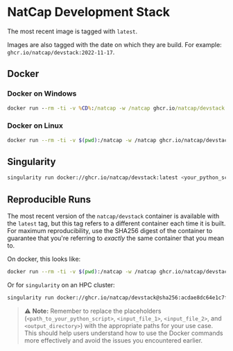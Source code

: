 # NatCap Development Stack

The most recent image is tagged with `latest`.

Images are also tagged with the date on which they are build.  For example: `ghcr.io/natcap/devstack:2022-11-17`.


## Docker

### Docker on Windows

```bat
docker run --rm -ti -v %CD%:/natcap -w /natcap ghcr.io/natcap/devstack:latest python3 /natcap/<path_to_your_python_script> -f /natcap/<input_file_1> -t /natcap/<input_file_2> -o /natcap/<output_directory>
```

### Docker on Linux

```sh
docker run --rm -ti -v $(pwd):/natcap -w /natcap ghcr.io/natcap/devstack:latest python3 /natcap/<path_to_your_python_script> -f /natcap/<input_file_1> -t /natcap/<input_file_2> -o /natcap/<output_directory>
```

## Singularity

```sh
singularity run docker://ghcr.io/natcap/devstack:latest <your_python_script> -f <input_file_1> -t <input_file_2> -o <output_directory>
```

## Reproducible Runs

The most recent version of the `natcap/devstack` container is available with
the `latest` tag, but this tag refers to a different container each time it is
built.  For maximum reproducibility, use the SHA256 digest of the container to
guarantee that you're referring to _exactly_ the same container that you mean
to.

On docker, this looks like:
```sh
docker run --rm -ti -v $(pwd):/natcap -w /natcap ghcr.io/natcap/devstack@sha256:acdae8dc64e1c7f31e6d2a1f92aa16d1f49c50d58adcd841ee2d325a96de89d9 python3 /natcap/<path_to_your_python_script> -f /natcap/<input_file_1> -t /natcap/<input_file_2> -o /natcap/<output_directory>
```

Or for `singularity` on an HPC cluster:

```sh
singularity run docker://ghcr.io/natcap/devstack@sha256:acdae8dc64e1c7f31e6d2a1f92aa16d1f49c50d58adcd841ee2d325a96de89d9 <your_python_script> -f <input_file_1> -t <input_file_2> -o <output_directory>
```

> :warning: **Note:** Remember to replace the placeholders (`<path_to_your_python_script>`, `<input_file_1>`, `<input_file_2>`, and `<output_directory>`) with the appropriate paths for your use case. This should help users understand how to use the Docker commands more effectively and avoid the issues you encountered earlier.

